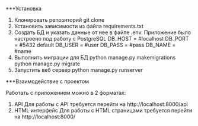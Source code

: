 ***Установка

1. Клонировать репозиторий
    git clone <repository>
2. Установить зависимости из файла requirements.txt
3. Создать БД и указать данные от нее в файле .env. Приложение было настроено под работу с PostgreSQL
    DB_HOST = #localhost
    DB_PORT = #5432 default
    DB_USER = #user
    DB_PASS = #pass
    DB_NAME = #name
4. Выполнить миграции для БД
    python manage.py makemigrations
    python manage.py migrate
5. Запустить веб сервер
    python manage.py runserver


***Взаимодействие с проектом

Работать с приложением можно в 2 форматах:
1. API
    Для работы с API требуется перейти на http://localhost:8000/api
2. HTML интерфейс
    Для работы с HTML страницами требуется перейти на http://localhost:8000/